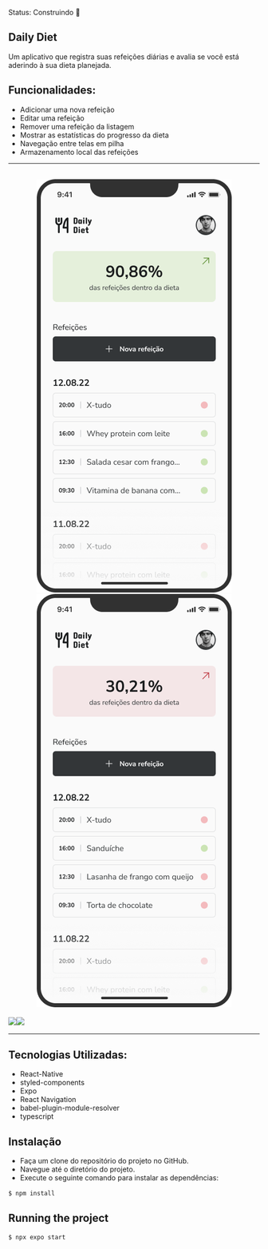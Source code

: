  Status: Construindo 🚧

## Daily Diet
Um aplicativo que registra suas refeições diárias e avalia se você está aderindo à sua dieta planejada.

## Funcionalidades:
 * Adicionar uma nova refeição
 * Editar uma refeição
 * Remover uma refeição da listagem
 * Mostrar as estatísticas do progresso da dieta
 * Navegação entre telas em pilha
 * Armazenamento local das refeições

<hr/>
<br/>

<center>
 <div><img src="./assets/Home.png" /><img src="./assets/2.png" /></center>
<br/>
 <div><img src="./assets/Estatísticas.png" /><img src="./assets/Estatísticas2.png" /></center>
</center>
<br/>
<hr/>

## Tecnologias Utilizadas:

 * React-Native
 * styled-components
 * Expo
 * React Navigation
 * babel-plugin-module-resolver
 * typescript

## Instalação
  * Faça um clone do repositório do projeto no GitHub.
  * Navegue até o diretório do projeto.
  * Execute o seguinte comando para instalar as dependências:

```
$ npm install
```

## Running the project
```
$ npx expo start
```


